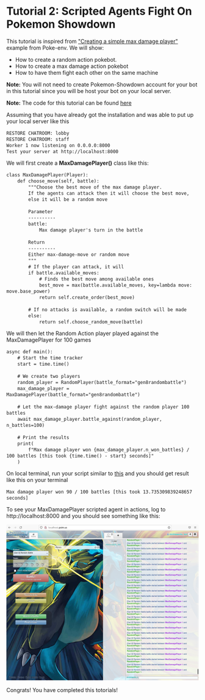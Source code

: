 # Tutorial 2: Scripted Agents Fight On Pokemon Showdown

This tutorial is inspired from ["Creating a simple max damage player"](https://poke-env.readthedocs.io/en/latest/max_damage_player.html) example from Poke-env. We will show:
- How to create a random action pokebot.
- How to create a max damage action pokebot
- How to have them fight each other on the same machine

**Note:** You will not need to create Pokemon-Showdown account for your bot in this tutorial since you will be host your bot on your local server.


**Note:** The code for this tutorial can be found [here](https://github.com/mnguyen0226/hackathon_hs/blob/main/src/tutorials/tutorials_two/max_dam_vs_random.py)



Assuming that you have already got the installation and was able to put up your local server like this

```
RESTORE CHATROOM: lobby
RESTORE CHATROOM: staff
Worker 1 now listening on 0.0.0.0:8000
Test your server at http://localhost:8000
```

We will first create a **MaxDamagePlayer()** class like this:
```
class MaxDamagePlayer(Player):
    def choose_move(self, battle):
        """Choose the best move of the max damage player.
        If the agents can attack then it will choose the best move,
        else it will be a random move

        Parameter
        ----------
        battle:
            Max damage player's turn in the battle

        Return
        ----------
        Either max-damage-move or random move
        """
        # If the player can attack, it will
        if battle.available_moves:
            # Finds the best move among available ones
            best_move = max(battle.available_moves, key=lambda move: move.base_power)
            return self.create_order(best_move)

        # If no attacks is available, a random switch will be made
        else:
            return self.choose_random_move(battle)
```

We will then let the Random Action player played against the MaxDamagePlayer for 100 games
```
async def main():
    # Start the time tracker
    start = time.time()

    # We create two players
    random_player = RandomPlayer(battle_format="gen8randombattle")
    max_damage_player = MaxDamagePlayer(battle_format="gen8randombattle")

    # Let the max-damage player fight against the random player 100 battles
    await max_damage_player.battle_against(random_player, n_battles=100)

    # Print the results
    print(
        f"Max damage player won {max_damage_player.n_won_battles} / 100 battles [this took {time.time() - start} seconds]"
    )
```

On local terminal, run your script similar to [this](https://github.com/mnguyen0226/hackathon_hs/blob/main/src/tutorials/tutorials_two/max_dam_vs_random.py) and you should get result like this on your terminal
```
Max damage player won 90 / 100 battles [this took 13.735309839248657 seconds]
```

To see your MaxDamagePlayer scripted agent in actions, log to http://localhost:8000 and you should see something like this:


![alt text](https://github.com/mnguyen0226/hackathon_hs/blob/main/docs/imgs/t2_a.jpg)


Congrats! You have completed this totorials!